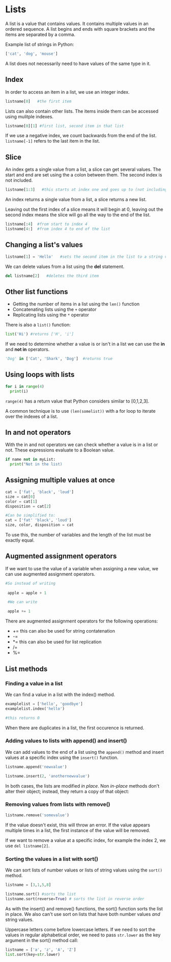# Lists

A list is a value that contains values. It contains multiple values in an ordered sequence. A list begins and ends with square brackets and the items are separated by a comma.

Example list of strings in Python:

```python
['cat', 'dog', 'mouse']
```

A list does not necessarily need to have values of the same type in it.

## Index

In order to access an item in a list, we use an integer index.

```python
listname[0]   #the first item
```

Lists can also contain other lists. The items inside them can be accessed using mulitple indexes.

```python
listname[0][1] #first list, second item in that list
```

If we use a negative index, we count backwards from the end of the list. ```listname[-1]``` refers to the last item in the list.

## Slice

An index gets a single value from a list, a slice can get several values. The start and end are set using the a colon between them. The second index is not included.

```python
listname[1:3]   #this starts at index one and goes up to (not including) 3
```

An index returns a single value from a list, a slice returns a new list.

Leaving out the first index of a slice means it will begin at 0, leaving out the second index means the slice will go all the way to the end of the list.

```python
listname[:4]  #from start to index 4
listname[4:]  #from index 4 to end of the list
```

## Changing a list's values

```python
listname[1] = 'Hello'   #sets the second item in the list to a string value
```

We can delete values from a list using the **del** statement.

```python
del listname[2]   #deletes the third item
```

## Other list functions

* Getting the number of items in a list using the `len()` function
* Concatenating lists using the `+` operator
* Replicating lists using the `*` operator

There is also a ```list()``` function:

```python
list('Hi') #returns ['H', 'i']
```

If we need to determine whether a value is or isn't in a list we can use the **in** and **not in** operators.

```python
'Dog' in ['Cat', 'Shark', 'Dog']  #returns true
```

## Using loops with lists

```python
for i in range(4)
  print(i)
```

`range(4)` has a return value that Python considers similar to [0,1,2,3].

A common technique is to use ```(len(somelist))``` with a for loop to iterate over the indexes of a list.

## In and not operators

With the in and not operators we can check whether a value is in a list or not. These expressions evaluate to a Boolean value.

```python
if name not in myList:
  print("Not in the list)
```

## Assigning multiple values at once

```python
cat = ['fat', 'black', 'loud']
size = cat[0]
color = cat[1]
disposition = cat[2]

#Can be simplified to:
cat = ['fat' 'black', 'loud']
size, color, disposition = cat
```

To use this, the number of variables and the length of the list must be exactly equal.

## Augmented assignment operators

If we want to use the value of a variable when assigning a new value, we can use augmented assignment operators.

```python
#So instead of writing
 
 apple = apple + 1

 #We can write 

 apple += 1
```

There are augmented assignment operators for the following operations:

* +=      this can also be used for string contatenation
* -=
* *=      this can also be used for list replication
* /=
* %=

## List methods

### Finding a value in a list

We can find a value in a list with the index() method.

```python
examplelist = ['hello', 'goodbye']
examplelist.index('hello')

#this returns 0
```

When there are duplicates in a list, the first occurence is returned.

### Adding values to lists with append() and insert()

We can add values to the end of a list using the ```append()``` method and insert values at a specific index using the ```insert()``` function.

```python
listname.append('newvalue')

listname.insert(2, 'anothernewvalue')
```

In both cases, the lists are modified *in place*. Non *in-place* methods don't alter their object; instead, they return a copy of that object:

### Removing values from lists with remove()

```python
listname.remove('somevalue')
```

If the value doesn't exist, this will throw an error. If the value appears multiple times in a list, the first instance of the value will be removed.

If we want to remove a value at a specific index, for example the index 2, we use ```del listname[2]```.

### Sorting the values in a list with sort()

We can sort lists of number values or lists of string values using the ```sort()``` method.

```python
listname = [3,1,5,8]

listname.sort() #sorts the list
listname.sort(reverse=True) # sorts the list in reverse order
```

As with the insert() and remove() functions, the sort() function sorts the list in place. We also can't use sort on lists that have both number values *and* string values.

Uppercase letters come before lowercase letters. If we need to sort the values in regular alphabetical order, we need to pass ```str.lower``` as the key argument in the sort() method call:

```python 
listname = ['a', 'z', 'A', 'Z']
list.sort(key=str.lower)
```